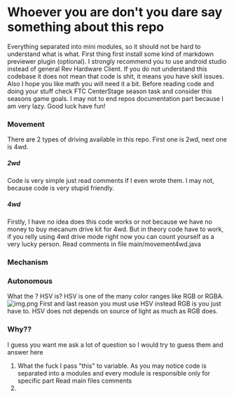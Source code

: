 # Whoever you are don't you dare say something about this repo

Everything separated into mini modules, so it should not be hard to understand what is what.
First thing first install some kind of markdown previewer plugin (optional).
I strongly recommend you to use android studio instead of general Rev Hardware Client.
If you do not understand this codebase it does not mean that code is shit, it means you have skill
issues.
Also I hope you like math you will need it a bit.
Before reading code and doing your stuff check FTC CenterStage season task and consider this seasons
game goals.
I may not to end repos documentation part because I am very lazy.
Good luck have fun!

### Movement

There are 2 types of driving available in this repo.
First one is 2wd, next one is 4wd.

##### 2wd

Code is very simple just read comments if I even wrote them. I may not, because code is very stupid
friendly.

##### 4wd

Firstly, I have no idea does this code works or not because we have no money to buy mecanum drive
kit for 4wd.
But in theory code have to work, if you relly using 4wd drive mode right now you can count yourself
as a very lucky person.
Read comments in file main/movement4wd.java

### Mechanism

### Autonomous

What the ? HSV is?
HSV is one of the many color ranges like RGB or RGBA.
![img.png](https://th.bing.com/th/id/OIP.Jo4grR3nNkNXlovu5-iWAgHaHa?rs=1&pid=ImgDetMain)
First and last reason you must use HSV instead RGB is you just have to. HSV does not depends on
source of light as much as RGB does.

### Why??

I guess you want me ask a lot of question so I would try to guess them and answer here

1) What the fuck I pass "this" to variable.
   As you may notice code is separated into a modules and every module is responsible only for
   specific part
   Read main files comments
2) 